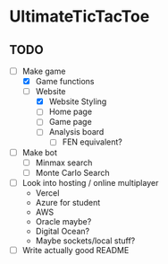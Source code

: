 # UltimateTicTacToe

## TODO
- [ ] Make game
    - [x] Game functions
    - [ ] Website
        - [x] Website Styling
        - [ ] Home page
        - [ ] Game page
        - [ ] Analysis board
            - [ ] FEN equivalent?
- [ ] Make bot
    - [ ] Minmax search
    - [ ] Monte Carlo Search
- [ ] Look into hosting / online multiplayer
    * Vercel
    * Azure for student
    * AWS
    * Oracle maybe?
    * Digital Ocean?
    * Maybe sockets/local stuff?
- [ ] Write actually good README